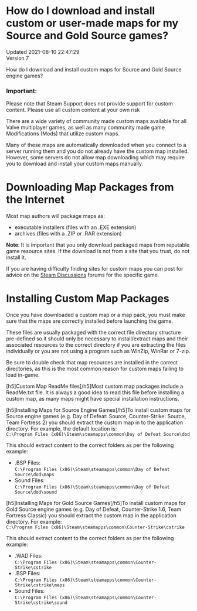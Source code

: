 # How do I download and install custom or user-made maps for my Source and Gold Source games?
Updated 2021-08-10 22:47:29  
Version 7  

How do I download and install custom maps for Source and Gold Source engine games?  
  
  ### Important:
Please note that Steam Support does not provide support for custom content. Please use all custom content at your own risk  
  
There are a wide variety of community made custom maps available for all Valve multiplayer games, as well as many community made game Modifications (Mods) that utilize custom maps.  
  
Many of these maps are automatically downloaded when you connect to a server running them and you do not already have the custom map installed. However, some servers do not allow map downloading which may require you to download and install your custom maps manually.  
  
# Downloading Map Packages from the Internet
Most map authors will package maps as:  

* executable installers (files with an .EXE extension)
* archives (files with a .ZIP or .RAR extension)

  
**Note**: It is important that you only download packaged maps from reputable game resource sites. If the download is not from a site that you trust, do not install it.  
  
If you are having difficulty finding sites for custom maps you can post for advice on the [Steam Discussions](https://steamcommunity.com/discussions) forums for the specific game.  
  
# Installing Custom Map Packages
Once you have downloaded a custom map or a map pack, you must make sure that the maps are correctly installed before launching the game.  
  
These files are usually packaged with the correct file directory structure pre-defined so it should only be necessary to install/extract maps and their associated resources to the correct directory if you are extracting the files individually or you are not using a program such as WinZip, WinRar or 7-zip.  
  
Be sure to double check that map resources are installed in the correct directories, as this is the most common reason for custom maps failing to load in-game.  
  
[h5]Custom Map ReadMe files[/h5]Most custom map packages include a ReadMe.txt file. It is always a good idea to read this file before installing a custom map, as many maps might have special installation instructions.  
  
[h5]Installing Maps for Source Engine Games[/h5]To install custom maps for Source engine games (e.g. Day of Defeat: Source, Counter-Strike: Source, Team Fortress 2) you should extract the custom map in to the application directory. For example, the default location is:  
`C:\Program Files (x86)\Steam\steamapps\common\Day of Defeat Source\dod`  
  
This should extract content to the correct folders as per the following example:  
  

* .BSP Files:  
`C:\Program Files (x86)\Steam\steamapps\common\Day of Defeat Source\dod\maps`
* Sound Files:  
`C:\Program Files (x86)\Steam\steamapps\common\Day of Defeat Source\dod\sound`

  
  
[h5]Installing Maps for Gold Source Games[/h5]To install custom maps for Gold Source engine games (e.g. Day of Defeat, Counter-Strike 1.6, Team Fortress Classic) you should extract the custom map in the application directory. For example:  
`C:\Program Files (x86)\Steam\steamapps\common\Counter-Strike\cstrike`  
  
This should extract content to the correct folders as per the following example:  
  

* .WAD Files:  
`C:\Program Files (x86)\Steam\steamapps\common\Counter-Strike\cstrike`
* .BSP Files:  
`C:\Program Files (x86)\Steam\steamapps\common\Counter-Strike\cstrike\maps`
* Sound Files:  
`C:\Program Files (x86)\Steam\steamapps\common\Counter-Strike\cstrike\sound`